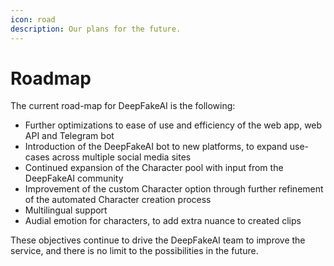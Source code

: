 ```yaml
---
icon: road
description: Our plans for the future.
---
```


# Roadmap

The current road-map for DeepFakeAI is the following:

* Further optimizations to ease of use and efficiency of the web app, web API and Telegram bot
* Introduction of the DeepFakeAI bot to new platforms, to expand use-cases across multiple social media sites
* Continued expansion of the Character pool with input from the DeepFakeAI community
* Improvement of the custom Character option through further refinement of the automated Character creation process
* Multilingual support
* Audial emotion for characters, to add extra nuance to created clips

These objectives continue to drive the DeepFakeAI team to improve the service, and there is no limit to the possibilities in the future.
